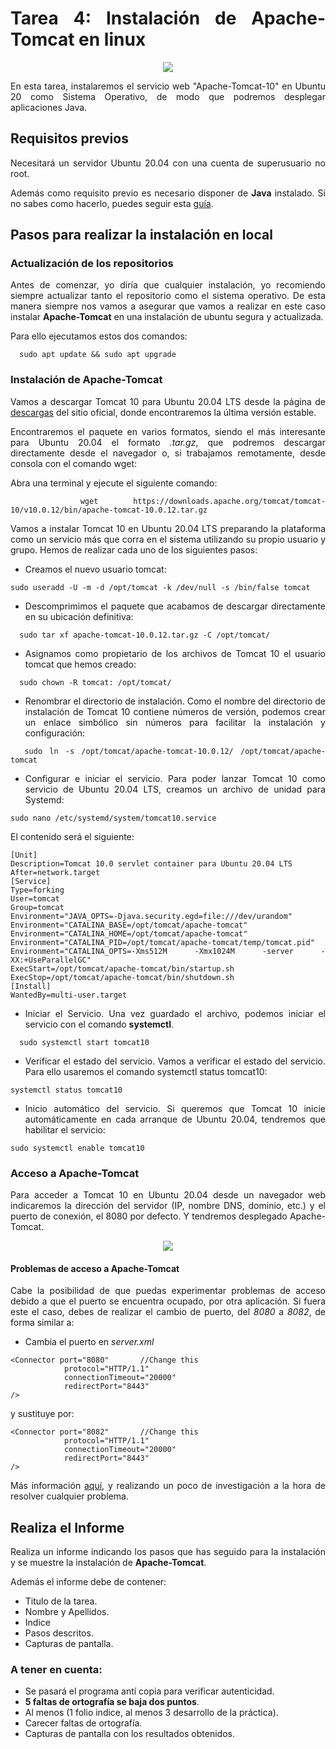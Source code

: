 <div align="justify">

# Tarea 4: Instalación de Apache-Tomcat en linux

<div align="center">
  <img src="http://tomcat.apache.org/res/images/tomcat.png"  />
</div>


  En esta tarea, instalaremos el servicio web "Apache-Tomcat-10" en Ubuntu 20 como Sistema Operativo, de modo que podremos desplegar aplicaciones Java.


## Requisitos previos

  Necesitará un servidor Ubuntu 20.04 con una cuenta de superusuario no root.

  Además como requisito previo es necesario disponer de __Java__ instalado. Si no sabes como hacerlo, puedes seguir esta [guía](../../comun/JDK-md).

## Pasos para realizar la instalación en local

### Actualización de los repositorios

  Antes de comenzar, yo diría que cualquier instalación, yo recomiendo siempre actualizar tanto el repositorio como el sistema operativo. De esta manera siempre nos vamos a asegurar que vamos a realizar en este caso instalar __Apache-Tomcat__ en una instalación de ubuntu segura y actualizada.

  Para ello ejecutamos estos dos comandos:

```console
  sudo apt update && sudo apt upgrade
```

### Instalación de Apache-Tomcat

  Vamos a descargar Tomcat 10 para Ubuntu 20.04 LTS desde la página de [descargas](https://tomcat.apache.org/download-10.cgi) del sitio oficial, donde encontraremos la última versión estable.

  Encontraremos el paquete en varios formatos, siendo el más interesante para Ubuntu 20.04 el formato _.tar.gz_, que podremos descargar directamente desde el navegador o, si trabajamos remotamente, desde consola con el comando wget:

  Abra una terminal y ejecute el siguiente comando:

```console
  wget https://downloads.apache.org/tomcat/tomcat-10/v10.0.12/bin/apache-tomcat-10.0.12.tar.gz
```

  Vamos a instalar Tomcat 10 en Ubuntu 20.04 LTS preparando la plataforma como un servicio más que corra en el sistema utilizando su propio usuario y grupo. Hemos de realizar cada uno de los siguientes pasos:
  - Creamos el nuevo usuario tomcat:
```console
sudo useradd -U -m -d /opt/tomcat -k /dev/null -s /bin/false tomcat
```
  - Descomprimimos el paquete que acabamos de descargar directamente en su ubicación definitiva:
```console
  sudo tar xf apache-tomcat-10.0.12.tar.gz -C /opt/tomcat/
```
  - Asignamos como propietario de los archivos de Tomcat 10 el usuario tomcat que hemos creado:

  ```console
    sudo chown -R tomcat: /opt/tomcat/
  ```
  - Renombrar el directorio de instalación. Como el nombre del directorio de instalación de Tomcat 10 contiene números de versión, podemos crear un enlace simbólico sin números para facilitar la instalación y configuración:

  ```console
    sudo ln -s /opt/tomcat/apache-tomcat-10.0.12/ /opt/tomcat/apache-tomcat
  ```
  - Configurar e iniciar el servicio. Para poder lanzar Tomcat 10 como servicio de Ubuntu 20.04 LTS, creamos un archivo de unidad para Systemd:

  ```console
  sudo nano /etc/systemd/system/tomcat10.service
  ```

  El contenido será el siguiente:
  ```console
  [Unit]
  Description=Tomcat 10.0 servlet container para Ubuntu 20.04 LTS
  After=network.target
  [Service]
  Type=forking
  User=tomcat
  Group=tomcat
  Environment="JAVA_OPTS=-Djava.security.egd=file:///dev/urandom"
  Environment="CATALINA_BASE=/opt/tomcat/apache-tomcat"
  Environment="CATALINA_HOME=/opt/tomcat/apache-tomcat"
  Environment="CATALINA_PID=/opt/tomcat/apache-tomcat/temp/tomcat.pid"
  Environment="CATALINA_OPTS=-Xms512M -Xmx1024M -server -XX:+UseParallelGC"
  ExecStart=/opt/tomcat/apache-tomcat/bin/startup.sh
  ExecStop=/opt/tomcat/apache-tomcat/bin/shutdown.sh
  [Install]
  WantedBy=multi-user.target
```

  - Iniciar el Servicio. Una vez guardado el archivo, podemos iniciar el servicio con el comando __systemctl__.
  ```console
    sudo systemctl start tomcat10
  ```
  - Verificar el estado del servicio. Vamos a verificar el estado del servicio. Para ello usaremos el comando systemctl status tomcat10:
  ```console
  systemctl status tomcat10
  ```  
  - Inicio automático del servicio. Si queremos que Tomcat 10 inicie automáticamente en cada arranque de Ubuntu 20.04, tendremos que habilitar el servicio:
  ```console
  sudo systemctl enable tomcat10
  ```

### Acceso a Apache-Tomcat

Para acceder a Tomcat 10 en Ubuntu 20.04 desde un navegador web indicaremos la dirección del servidor (IP, nombre DNS, dominio, etc.) y el puerto de conexión, el 8080 por defecto. Y tendremos desplegado Apache-Tomcat.

<div align="center">
  <img src="https://www.tomares.es/sites/default/files/styles/915x430/public/2018082016063450809_.jpg?itok=ZoAdyoCq"  />
</div>


#### Problemas de acceso a Apache-Tomcat

  Cabe la posibilidad de que puedas experimentar problemas de acceso debido a que el puerto se encuentra ocupado, por otra aplicación. Si fuera este el caso, debes de realizar el cambio de puerto, del _8080_ a _8082_, de forma similar a:

  - Cambia el puerto en _server.xml_
  ```console
  <Connector port="8080"       //Change this
              protocol="HTTP/1.1"
              connectionTimeout="20000"
              redirectPort="8443"
  />
  ```

  y sustituye por:
  ```console
  <Connector port="8082"       //Change this
              protocol="HTTP/1.1"
              connectionTimeout="20000"
              redirectPort="8443"
  />
  ```
  Más información [aquí](https://linuxhint.com/change-default-port-of-tomcat-server/), y realizando un poco de investigación a la hora de resolver cualquier problema.

## Realiza el Informe

  Realiza un informe indicando los pasos que has seguido para la instalación y se muestre la instalación de __Apache-Tomcat__.

  Además el informe debe de contener:
   - Titulo de la tarea.
   - Nombre y Apellidos.
   - Indice
   - Pasos descritos.
   - Capturas de pantalla.

### A tener en cuenta:

  - Se pasará el programa antí copia para verificar autenticidad.
  - __5 faltas de ortografía se baja dos puntos__.
  - Al menos (1 folio indice, al menos 3 desarrollo de la práctica).
  - Carecer faltas de ortografía.
  - Capturas de pantalla con los resultados obtenidos.

</div>

